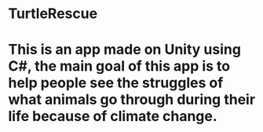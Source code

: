 # TurtleRescue

# This is an app made on Unity using C#, the main goal of this app is to help people see the struggles of what animals go through during their life because of climate change. 
